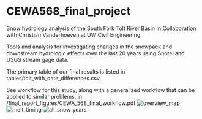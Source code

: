 # CEWA568_final_project
Snow hydrology analysis of the South Fork Tolt River Basin
In Collaboration with Christian Vanderhoeven at UW Civil Engineering.

Tools and analysis for investigating changes in the snowpack and downstream hydrologic effects over the last 20 years using Snotel and USGS stream gage data.

The primary table of our final results is listed in tables/tolt_with_date_differences.csv

See workflow for this study, along with a generalized workflow that can be applied to similar problems, in /final_report_figures/CEWA_568_final_workflow.pdf
![overview_map](https://user-images.githubusercontent.com/35668747/111815460-f0207e80-8898-11eb-81ce-14d69c109f3d.png)
![melt_timing](https://user-images.githubusercontent.com/35668747/111815007-67a1de00-8898-11eb-9622-b96f01267b53.png)
![all_snow_years](https://user-images.githubusercontent.com/35668747/111815434-e5fe8000-8898-11eb-8ec6-27b6490d0a37.png)
